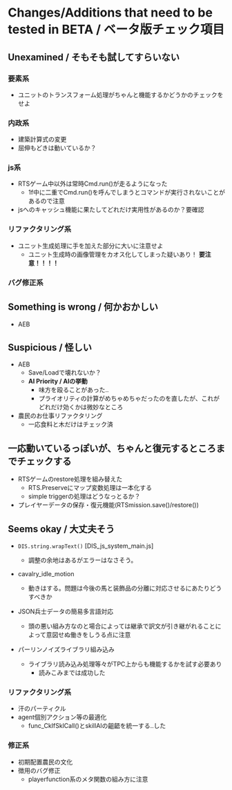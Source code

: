 # Changes/Additions that need to be tested in BETA / ベータ版チェック項目

## Unexamined / そもそも試してすらいない

### 要素系
- ユニットのトランスフォーム処理がちゃんと機能するかどうかのチェックをせよ

### 内政系
- 建築計算式の変更
- 屈伸もどきは動いているか？


### js系
- RTSゲーム中以外は常時Cmd.run()が走るようになった
  - 1f中に二重でCmd.run()を呼んでしまうとコマンドが実行されないことがあるので注意
- jsへのキャッシュ機能に果たしてどれだけ実用性があるのか？要確認
	
### リファクタリング系
- ユニット生成処理に手を加えた部分に大いに注意せよ
	- ユニット生成時の画像管理をカオス化してしまった疑いあり！ **要注意！！！！**

### バグ修正系

## Something is wrong / 何かおかしい

- AEB
## Suspicious / 怪しい
- AEB
  - Save/Loadで壊れないか？
  - **AI Priority / AIの挙動**
    - 味方を殴ることがあった..
    - プライオリティの計算がめちゃめちゃだったのを直したが、これがどれだけ効くかは微妙なところ
- 農民のお仕事リファクタリング
  - 一応食料と木だけはチェック済




## 一応動いているっぽいが、ちゃんと復元するところまでチェックする
- RTSゲームのrestore処理を組み替えた
	- RTS.Preserveにマップ変数処理は一本化する
	- simple triggerの処理はどうなっとるか？
- プレイヤーデータの保存・復元機能(RTSmission.save()/restore())


## Seems okay / 大丈夫そう
- ``DIS.string.wrapText()`` [DIS_js_system_main.js]
  - 調整の余地はあるがエラーはなさそう。
- cavalry_idle_motion
  - 動きはする。問題は今後の馬と装飾品の分離に対応させるにあたりどうすべきか
- JSON兵士データの簡易多言語対応
  - 頭の悪い組み方なのと場合によっては継承で訳文が引き継がれることによって意図せぬ働きをしうる点に注意
	
- パーリンノイズライブラリ組み込み
  - ライブラリ読み込み処理等々がTPC上からも機能するかを試す必要あり
	- 読みこみまでは成功した


### リファクタリング系
- 汗のパーティクル
- agent個別アクション等の最適化
	- func_CkIfSklCall()とskillAIの齟齬を統一する..した

### 修正系
- 初期配置農民の文化
- 徴用のバグ修正
  - playerfunction系のメタ関数の組み方に注意
  
